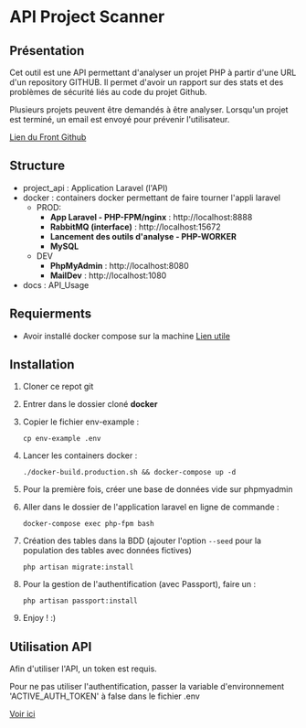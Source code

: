 # API Project Scanner

## Présentation
Cet outil est une API permettant d'analyser un projet PHP à partir d'une URL d'un repository GITHUB.
Il permet d'avoir un rapport sur des stats et des problèmes de sécurité liés au code du projet Github.

Plusieurs projets peuvent être demandés à être analyser. Lorsqu'un projet est terminé, un email est envoyé pour prévenir l'utilisateur.

[Lien du Front Github](https://github.com/boillatlucas/php-project-front)

## Structure

- project_api : Application Laravel (l'API)
- docker : containers docker permettant de faire tourner l'appli laravel
	- PROD:
	    - **App Laravel - PHP-FPM/nginx** : http://localhost:8888
        - **RabbitMQ (interface)** : http://localhost:15672
        - **Lancement des outils d'analyse - PHP-WORKER**
        - **MySQL**
    - DEV
        - **PhpMyAdmin** : http://localhost:8080
        - **MailDev** : http://localhost:1080
- docs : API_Usage


## Requierments 
- Avoir installé docker compose sur la machine [Lien utile](https://gist.githubusercontent.com/AlexBDev/8fd269c708bb0a1f892d98d02abb80e1/raw/0738610278b81de1c5052e77a1b35da59a9370e7/install_it.sh)

## Installation

1. Cloner ce repot git
2. Entrer dans le dossier cloné **docker**
3. Copier le fichier env-example :
    ```
    cp env-example .env
    ```

4. Lancer les containers docker :
    ```
    ./docker-build.production.sh && docker-compose up -d
    ```

5. Pour la première fois, créer une base de données vide sur phpmyadmin

6. Aller dans le dossier de l'application laravel en ligne de commande : 
   ```
   docker-compose exec php-fpm bash
   ```
   
7. Création des tables dans la BDD (ajouter l'option `--seed` pour la population des tables avec données fictives)
    ```
    php artisan migrate:install
    ``` 

8. Pour la gestion de l'authentification (avec Passport), faire un :
    ```
    php artisan passport:install
    ```

9. Enjoy ! :)


## Utilisation API

Afin d'utiliser l'API, un token est requis.

Pour ne pas utiliser l'authentification, passer la variable d'environnement 'ACTIVE_AUTH_TOKEN' à false dans le fichier .env

[Voir ici](./docs/API_Usage.md)

